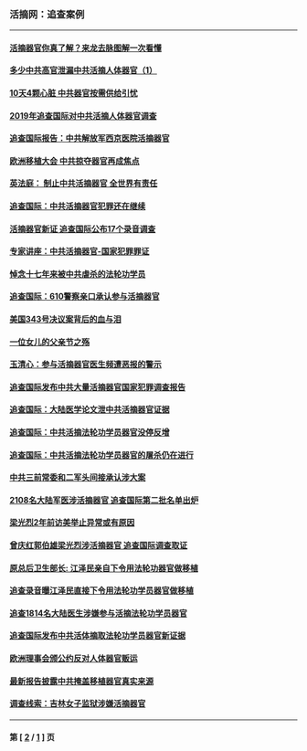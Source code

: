 ### 活摘网：追查案例
---
#### [活摘器官你真了解？来龙去脉图解一次看懂](../../pages/nf5880/n13013820.md?07230430) 
#### [多少中共高官泄漏中共活摘人体器官（1）](../../pages/nf5880/n12671234.md?07230430) 
#### [10天4颗心脏 中共器官按需供给引忧](../../pages/nf5880/n12326366.md?07230430) 
#### [2019年追查国际对中共活摘人体器官调查](../../pages/nf5880/n11917733.md?07230430) 
#### [追查国际报告：中共解放军西京医院活摘器官](../../pages/nf5880/n11838359.md?07230430) 
#### [欧洲移植大会 中共掠夺器官再成焦点](../../pages/nf5880/n11538883.md?07230430) 
#### [英法庭： 制止中共活摘器官 全世界有责任](../../pages/nf5880/n11330691.md?07230430) 
#### [追查国际：中共活摘器官犯罪还在继续](../../pages/nf5880/n11218301.md?07230430) 
#### [活摘器官新证 追查国际公布17个录音调查](../../pages/nf5880/n10897744.md?07230430) 
#### [专家讲座：中共活摘器官-国家犯罪罪证](../../pages/nf5880/n8828153.md?07230430) 
#### [悼念十七年来被中共虐杀的法轮功学员](../../pages/nf5880/n8124823.md?07230430) 
#### [追查国际：610警察亲口承认参与活摘器官](../../pages/nf5880/n8109067.md?07230430) 
#### [美国343号决议案背后的血与泪](../../pages/nf5880/n8020684.md?07230430) 
#### [一位女儿的父亲节之殇](../../pages/nf5880/n8014122.md?07230430) 
#### [玉清心：参与活摘器官医生频遭恶报的警示](../../pages/nf5880/n4637546.md?07230430) 
#### [追查国际发布中共大量活摘器官国家犯罪调查报告](../../pages/nf5880/n4613428.md?07230430) 
#### [追查国际：大陆医学论文泄中共活摘器官证据](../../pages/nf5880/n4608794.md?07230430) 
#### [追查国际：中共活摘法轮功学员器官没停反增](../../pages/nf5880/n4584075.md?07230430) 
#### [追查国际：中共活摘法轮功学员器官的屠杀仍在进行](../../pages/nf5880/n4299154.md?07230430) 
#### [中共三前常委和二军头间接承认涉大案](../../pages/nf5880/n4286244.md?07230430) 
#### [2108名大陆军医涉活摘器官 追查国际第二批名单出炉](../../pages/nf5880/n4284769.md?07230430) 
#### [梁光烈2年前访美举止异常或有原因](../../pages/nf5880/n4279686.md?07230430) 
#### [曾庆红郭伯雄梁光烈涉活摘器官 追查国际调查取证](../../pages/nf5880/n4278462.md?07230430) 
#### [原总后卫生部长: 江泽民亲自下令用法轮功器官做移植](../../pages/nf5880/n4263864.md?07230430) 
#### [追查录音曝江泽民直接下令用法轮功学员器官做移植](../../pages/nf5880/n4261268.md?07230430) 
#### [追查1814名大陆医生涉嫌参与活摘法轮功学员器官](../../pages/nf5880/n4259055.md?07230430) 
#### [追查国际发布中共活体摘取法轮功学员器官新证据](../../pages/nf5880/n4258255.md?07230430) 
#### [欧洲理事会颁公约反对人体器官贩运](../../pages/nf5880/n4206955.md?07230430) 
#### [最新报告披露中共掩盖移植器官真实来源](../../pages/nf5880/n4140084.md?07230430) 
#### [调查线索：吉林女子监狱涉嫌活摘器官](../../pages/nf5880/n4044366.md?07230430) 

---
#### 第 [ [2](./2.md?07230430) / [1](./1.md?07230430) ] 页
